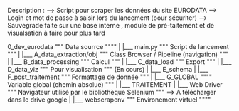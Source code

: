 Description :
  --> Script pour scraper les données du site EURODATA
  --> Login et mot de passe à saisir lors du lancement (pour sécuriter)
  --> Sauvegrade faite sur une base interne , module de pré-taitement et de visualsation à faire pour plus tard

0_dev_eurodata """ Data sourrce """"
      |
      |___ main.py """ Script de lancement """
      |
      |___ A_data_extraction/obj """ Class Browser / Pipeline (navigation)  """ 
      |
      |___ B_data_processing """ Calcul """
      |
      |___ C_data_load """ Export  """
      |
      |___ D_data_viz """ Pour visualisation """ (En cours)
      |
      |___ E_schema
      |
      |___ F_post_traitement """ Formattage de donnée """
      |
      |___ G_GLOBAL """" Variable global (chemin absolue) """
      |
      |___ TRAITEMENT
      |
      |___ Web Driver """ Navigateur utilisé par le bibliothèque Selenium """ ==> A télécharger dans le drive google
      |
      |___ webscrapenv """ Environement virtuel """"
